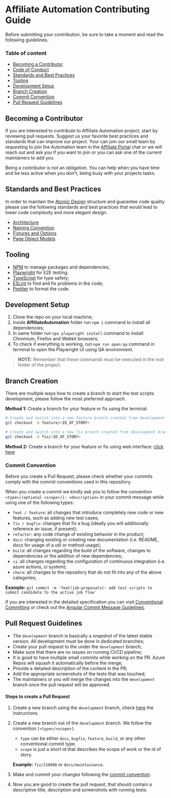 # Affiliate Automation Contributing Guide

Before submitting your contribution, be sure to take a moment and read the following guidelines.

### Table of content

- [Becoming a Contributor](/docs/CONTRIBUTING.md#becoming-a-contributor)
- [Code of Conduct](/docs/CODE_OF_CONDUCT.md)
- [Standards and Best Practices](/docs/CONTRIBUTING.md#standards-and-best-practices)
- [Tooling](/docs/CONTRIBUTING.md#tooling)
- [Development Setup](/docs/CONTRIBUTING.md#development-setup)
- [Branch Creation](/docs/CONTRIBUTING.md#branch-creation)
- [Commit Convention](/docs/CONTRIBUTING.md#commit-convention)
- [Pull Request Guidelines](#/docs/CONTRIBUTING.md#pull-request-guidelines)

## Becoming a Contributor

If you are interested to contribute to Affiliate Automation project, start by
reviewing pull requests. Suggest us your favorite best practices and standards that can improve our project. Your can join our small team by requesting to join the Automation team in the
[Affiliate Portal](https://teams.microsoft.com/l/channel/19%3a7e9f81163e3e49dcb75f92478c547fa7%40thread.tacv2/Affiliate%2520Portal?groupId=7fd7b54a-9d60-49d6-be61-0e20ccc47701&tenantId=25141f81-e52d-4bbc-b4c6-5ad17717b3e8) chat or we will reach out and ask you if you want to join or you can ask one of the current maintainers to add you.

Being a contributor is not an obligation. You can help when you have time and be
less active when you don't, being busy with your projects tasks.

## Standards and Best Practices

In order to maintain the [Atomic Design](https://atomicdesign.bradfrost.com/chapter-2/) structure and guarantee code quality please use the following standards and best practices that would lead to lower code complexity and more elegant design.

- [Architecture](/docs/best-practices/ARCHITECTURE.md)
- [Naming Convention](/docs/best-practices/NAMING-CONVENTION.md)
- [Fixtures and Options](/docs/best-practices/FIXTURES-AND-OPTIONS.md)
- [Page Object Models](/docs/best-practices/PAGE-OBJECT-MODELS.md)

## Tooling

- [NPM](https://npmjs.com/) to manage packages and dependencies;
- [Playwright](https://playwright.dev/) for E2E testing;
- [TypeScript](https://www.typescriptlang.org/) for type safety;
- [ESLint](https://eslint.org/) to find and fix problems in the code;
- [Prettier](https://prettier.io/) to format the code.

## Development Setup

1. Clone the repo on your local machine;
2. Inside **AffiliateAutomation** folder run `npm i` command to install all dependencies;
3. In same folder run `npx playwright install` command to install Chromium, Firefox and Webkit browsers;
4. To check if everything is working, run `npm run open:qa` command in terminal to open the Playwright UI using QA environment.

> **NOTE:** Remember that these commands must be executed in the root folder of the project.

## Branch Creation

There are multiple ways how to create a branch to start the test scripts development, please follow the most preferred approach.

**Method 1:**
Create a branch for your feature or fix using the terminal:

```bash
# Create and switch into a new feature branch created from development branch
git checkout -b feature/<ID_OF_STORY>
```

```bash
# Create and switch into a new fix branch created from development branch
git checkout -b fix/<ID_OF_STORY>
```

**Method 2:**
Create a branch for your feature or fix using web interface: [click here](https://learn.microsoft.com/en-us/azure/devops/repos/git/create-branch?view=azure-devops&tabs=browser#create-a-new-branch)

### Commit Convention

Before you create a Pull Request, please check whether your commits comply with
the commit conventions used in this repository.

When you create a commit we kindly ask you to follow the convention
`<type>[(optional <scope>)]: <description>` in your commit message while using one of the following types:

- `feat / feature`: all changes that introduce completely new code or new features, such as adding new test cases;
- `fix / bugfix`: changes that fix a bug (ideally you will additionally reference an issue, if present);
- `refactor`: any code change of existing behavior in the product;
- `docs`: changing existing or creating new documentation (i.e. README, docs for usage of a util or method usage);
- `build`: all changes regarding the build of the software, changes to dependencies or the addition of new dependencies;
- `ci`: all changes regarding the configuration of continuous integration (i.e. azure actions, ci system);
- `chore`: all changes to the repository that do not fit into any of the above categories;

**Example:** `git commit -m 'feat(job-proposals): add test scripts to submit candidate to the active job flow'`

If you are interested in the detailed specification you can visit [Conventional Committing](https://www.conventionalcommits.org/) or check out the [Angular Commit Message Guidelines](https://github.com/angular/angular/blob/22b96b9/CONTRIBUTING.md#-commit-message-guidelines).

## Pull Request Guidelines

- The `development` branch is basically a snapshot of the latest stable version. All development must be done in dedicated branches;
- Create your pull request to the under the `development` branch;
- Make sure that there are no issues on running CI/CD pipeline;
- It is good to have multiple small commits while working on the PR. Azure Repos will squash it automatically before the merge;
- Provide a detailed description of the content in the PR;
- Add the appropriate screenshots of the tests that was touched;
- The maintainers or you will merge the changes into the `development` branch once the pull request will be approved.

#### Steps to create a Pull Request

1. Create a new branch using the `development` branch, check [here](/docs/CONTRIBUTING.md#branch-creation) the instructions.

2. Create a new branch out of the `development` branch. We follow the convention
   `[<type>/<scope>]`.

   - `type` can be either `docs`, `bugfix`, `feature`, `build`, or any other conventional commit type.
   - `scope` is just a short id that describes the scope of work or the id of story.

   **Example:** `fix/210988` or `docs/maintainance`.

3. Make and commit your changes following the [commit convention](/docs/CONTRIBUTING.md#commit-convention).
4. Now you are good to create the pull request, that should contain a descriptive title, description and screenshots with running tests.
